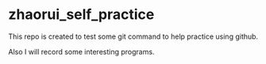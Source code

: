 # zhaorui_self_practice
This repo is created to test some git command to help practice using github.

Also I will record some interesting programs.
